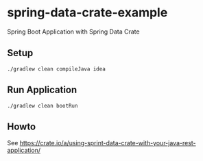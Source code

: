 # spring-data-crate-example

Spring Boot Application with Spring Data Crate

## Setup

    ./gradlew clean compileJava idea

## Run Application

    ./gradlew clean bootRun

## Howto

See https://crate.io/a/using-sprint-data-crate-with-your-java-rest-application/
